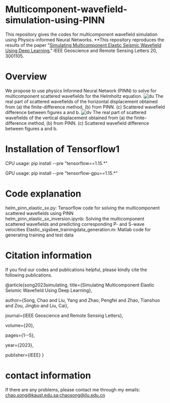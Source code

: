 # Multicomponent-wavefield-simulation-using-PINN
This repository gives the codes for multicomponent wavefield simulation using Physics-informed Neural Networks.
**This repository reproduces the results of the paper "[Simulating Multicomponent Elastic Seismic Wavefield Using Deep Learning.](https://ieeexplore.ieee.org/abstract/document/10054624)"  IEEE Geoscience and Remote Sensing Letters 20, 3001105.

# Overview

We propose to use physics Informed Neural Network (PINN) to solve for multicomponent scattered wavefields for the Helmholtz equation. 
![du](https://github.com/songc0a/Multicomponent-wavefield-simulation-using-PINN/assets/31889731/7167b40c-1206-48cc-9139-3ed843b77d20)
The real part of scattered wavefields of the horizontal displacement obtained from (a) the finite-difference method, (b) from PINN. (c) Scattered wavefield difference between figures a and b.
![dv](https://github.com/songc0a/Multicomponent-wavefield-simulation-using-PINN/assets/31889731/58e15262-d3ea-48d2-b4e3-e12da122c040)
The real part of scattered wavefields of the vertical displacement obtained from (a) the finite-difference method, (b) from PINN. (c) Scattered wavefield difference between figures a and b.

# Installation of Tensorflow1

CPU usage: pip install --pre "tensorflow==1.15.*"

GPU usage: pip install --pre "tensorflow-gpu==1.15.*"

# Code explanation

helm_pinn_elastic_sx.py: Tensorflow code for solving the multicomponent scattered wavefields using PINN  
helm_pinn_elastic_sx_inversion.ipynb: Solving the multicomponent scattered wavefields and predicting corresponding P- and S-wave velocities
Elastic_sigsbee_trainingdata_generation.m: Matlab code for generating training and test data  

# Citation information

If you find our codes and publications helpful, please kindly cite the following publications.

@article{song2023simulating,
  title={Simulating Multicomponent Elastic Seismic Wavefield Using Deep Learning},
  
  author={Song, Chao and Liu, Yang and Zhao, Pengfei and Zhao, Tianshuo and Zou, Jingbo and Liu, Cai},
  
  journal={IEEE Geoscience and Remote Sensing Letters},
  
  volume={20},
  
  pages={1--5},
  
  year={2023},
  
  publisher={IEEE}
}

# contact information
If there are any problems, please contact me through my emails: chao.song@kaust.edu.sa;chaosong@jlu.edu.cn
